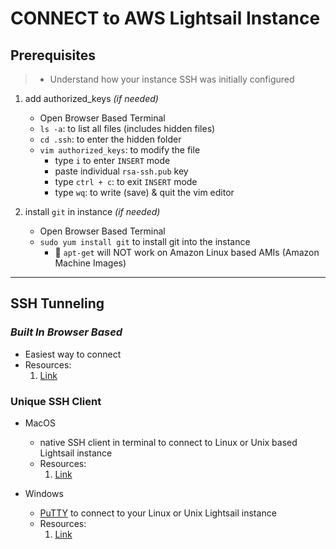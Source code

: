 # CONNECT to AWS Lightsail Instance

## Prerequisites

> - Understand how your instance SSH was initially configured

1. add authorized_keys _(if needed)_
    - Open Browser Based Terminal
    - `ls -a`: to list all files (includes hidden files)
    - `cd .ssh`: to enter the hidden folder
    - `vim authorized_keys`: to modify the file
        - type `i` to enter `INSERT` mode 
        - paste individual `rsa-ssh.pub` key
        - type `ctrl + c`: to exit `INSERT` mode
        - type `wq`: to write (save) & quit the vim editor
    
2. install `git` in instance _(if needed)_
    - Open Browser Based Terminal
    - `sudo yum install git` to install git into the instance 
        - 🚨 `apt-get` will NOT work on Amazon Linux based AMIs (Amazon Machine Images)
---

## SSH Tunneling

### _Built In Browser Based_

- Easiest way to connect
- Resources:
    1. [Link](https://github.com/awsdocs/amazon-lightsail-developer-guide/blob/master/doc_source/lightsail-how-to-connect-to-your-instance-virtual-private-server.md)

### Unique SSH Client

- MacOS
    - native SSH client in terminal to connect to Linux or Unix based Lightsail instance
    - Resources:
        1. [Link](https://github.com/awsdocs/amazon-lightsail-developer-guide/blob/master/doc_source/amazon-lightsail-ssh-using-terminal.md)

- Windows
    - [PuTTY]() to connect to your Linux or Unix Lightsail instance
    - Resources:
        1. [Link](https://github.com/awsdocs/amazon-lightsail-developer-guide/blob/master/doc_source/lightsail-how-to-set-up-putty-to-connect-using-ssh.md)

